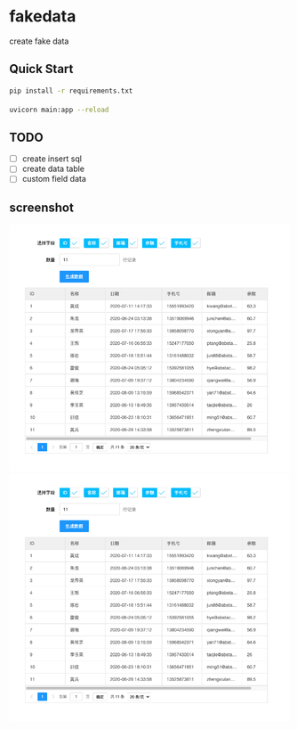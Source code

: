 # fakedata
create fake data

## Quick Start

```bash
pip install -r requirements.txt

uvicorn main:app --reload
```


## TODO

- [ ] create insert sql
- [ ] create data table
- [ ] custom field data

## screenshot

<img src="resource/screen.png" width=800 /> ![](resource/screen.png)
